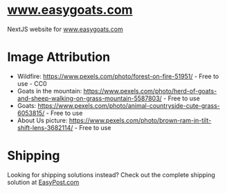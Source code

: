 # www.easygoats.com

NextJS website for www.easygoats.com

# Image Attribution

- Wildfire: https://www.pexels.com/photo/forest-on-fire-51951/ - Free to use - CC0
- Goats in the mountain: https://www.pexels.com/photo/herd-of-goats-and-sheep-walking-on-grass-mountain-5587803/ - Free to use
- Goats: https://www.pexels.com/photo/animal-countryside-cute-grass-6053815/ - Free to use
- About Us picture: https://www.pexels.com/photo/brown-ram-in-tilt-shift-lens-3682114/ - Free to use

# Shipping

Looking for shipping solutions instead? Check out the complete shipping solution at [EasyPost.com](https://www.easypost.com)
